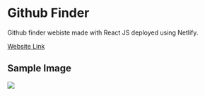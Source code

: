 # Github Finder

Github finder webiste made with React JS deployed using Netlify.

[Website Link](https://githubfinderdannypark.netlify.app)

## Sample Image

![](https://i.imgur.com/ejujgxn.png)
